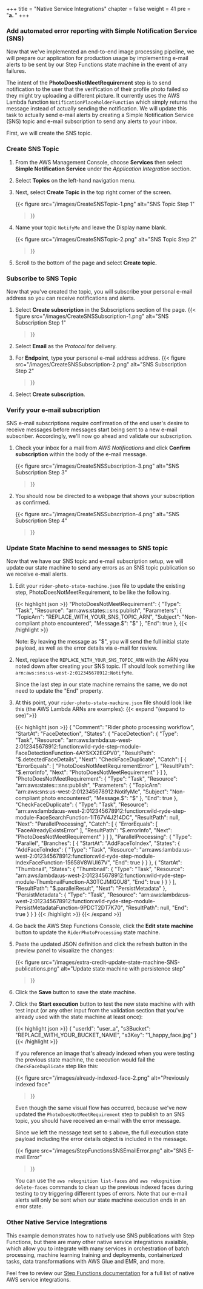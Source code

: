 +++
title = "Native Service Integrations"
chapter = false
weight = 41
pre = "<b>a. </b>"
+++

### Add automated error reporting with Simple Notification Service (SNS)

Now that we've implemented an end-to-end image processing pipeline, we will prepare our application for production usage by implementing e-mail alerts to be sent by our Step Functions state machine in the event of any failures.

The intent of the **PhotoDoesNotMeetRequirement**  step is to send notification to the user that the verification of their profile photo failed so they might try uploading a different picture. It currently uses the AWS Lambda function `NotificationPlaceholderFunction` which simply returns the message instead of actually sending the notification. We will update this task to actually send e-mail alerts by creating a Simple Notification Service (SNS) topic and e-mail subscription to send any alerts to your inbox.

First, we will create the SNS topic.

### Create SNS Topic

1. From the AWS Management Console, choose **Services** then select **Simple Notification Service** under the *Application Integration* section.

1. Select **Topics** on the left-hand navigation menu.

1. Next, select **Create Topic** in the top right corner of the screen.

	{{< figure
		src="/images/CreateSNSTopic-1.png"
		alt="SNS Topic Step 1"
	>}}

1. Name your topic `NotifyMe` and leave the Display name blank.

	{{< figure
		src="/images/CreateSNSTopic-2.png"
		alt="SNS Topic Step 2"
	>}}

1. Scroll to the bottom of the page and select **Create topic.**

### Subscribe to SNS Topic

Now that you've created the topic, you will subscribe your personal e-mail address so you can receive notifications and alerts.

1. Select **Create subscription** in the Subscriptions section of the page.
	{{< figure
		src="/images/CreateSNSSubscription-1.png"
		alt="SNS Subscription Step 1"
	>}}

1. Select **Email** as the *Protocol* for delivery.

1. For **Endpoint**, type your personal e-mail address address.
	{{< figure
		src="/images/CreateSNSSubscription-2.png"
		alt="SNS Subscription Step 2"
	>}}

1. Select **Create subscription**.

### Verify your e-mail subscription

SNS e-mail subscriptions require confirmation of the end user's desire to receive messages before messages start being sent to a new e-mail subscriber. Accordingly, we'll now go ahead and validate our subscription.

1. Check your inbox for a mail from *AWS Notifications* and click **Confirm subscription** within the body of the e-mail message.

	{{< figure
		src="/images/CreateSNSSubscription-3.png"
		alt="SNS Subscription Step 3"
	>}}

1. You should now be directed to a webpage that shows your subscription as confirmed.

	{{< figure
		src="/images/CreateSNSSubscription-4.png"
		alt="SNS Subscription Step 4"
	>}}

### Update State Machine to send messages to SNS topic

Now that we have our SNS topic and e-mail subscription setup, we will update our state machine to send any errors as an SNS topic publication so we receive e-mail alerts.

1.  Edit your `rider-photo-state-machine.json` file to update the existing step, PhotoDoesNotMeetRequirement, to be like the following. 

    {{< highlight json >}}
"PhotoDoesNotMeetRequirement": {
	"Type": "Task",
	"Resource": "arn:aws:states:::sns:publish",
	"Parameters": {
		"TopicArn": "REPLACE_WITH_YOUR_SNS_TOPIC_ARN",
		"Subject": "Non-compliant photo encountered",
		"Message.$": "$"
	},
	"End": true
},	{{< /highlight >}}

    Note: By leaving the message as "$", you will send the full initial state payload, as well as the error details via e-mail for review.

1.  Next, replace the `REPLACE_WITH_YOUR_SNS_TOPIC_ARN` with the ARN you noted down after creating your SNS topic. IT should look something like `arn:aws:sns:us-west-2:012345678912:NotifyMe`.

    Since the last step in our state machine remains the same, we do not need to update the "End" property.

1. At this point, your `rider-photo-state-machine.json` file should look like this (the AWS Lambda ARNs are examples): 
	{{< expand "(expand to see)">}}

	{{< highlight json >}}
{
	"Comment": "Rider photo processing workflow",
	"StartAt": "FaceDetection",
	"States": {
		"FaceDetection": {
			"Type": "Task",
			"Resource": "arn:aws:lambda:us-west-2:012345678912:function:wild-ryde-step-module-FaceDetectionFunction-4AYSKX2EGPV0",
			"ResultPath": "$.detectedFaceDetails",
			"Next": "CheckFaceDuplicate",
			"Catch": [
				{
					"ErrorEquals": [
						"PhotoDoesNotMeetRequirementError"
					],
					"ResultPath": "$.errorInfo",
					"Next": "PhotoDoesNotMeetRequirement"
				}
			]
		},
		"PhotoDoesNotMeetRequirement": {
			"Type": "Task",
			"Resource": "arn:aws:states:::sns:publish",
			"Parameters": {
				"TopicArn": "arn:aws:sns:us-west-2:012345678912:NotifyMe",
				"Subject": "Non-compliant photo encountered",
				"Message.$": "$"
			},
			"End": true
		},
		"CheckFaceDuplicate": {
			"Type": "Task",
			"Resource": "arn:aws:lambda:us-west-2:012345678912:function:wild-ryde-step-module-FaceSearchFunction-1IT67V4J214DC",
			"ResultPath": null,
			"Next": "ParallelProcessing",
			"Catch": [
				{
					"ErrorEquals": [
						"FaceAlreadyExistsError"
					],
					"ResultPath": "$.errorInfo",
					"Next": "PhotoDoesNotMeetRequirement"
				}
			]
		},
		"ParallelProcessing": {
			"Type": "Parallel",
			"Branches": [
				{
					"StartAt": "AddFaceToIndex",
					"States": {
						"AddFaceToIndex": {
							"Type": "Task",
							"Resource": "arn:aws:lambda:us-west-2:012345678912:function:wild-ryde-step-module-IndexFaceFunction-15658V8WUI67V",
							"End": true
						}
					}
				},
				{
					"StartAt": "Thumbnail",
					"States": {
						"Thumbnail": {
							"Type": "Task",
							"Resource": "arn:aws:lambda:us-west-2:012345678912:function:wild-ryde-step-module-ThumbnailFunction-A30TCJMIG0U8",
							"End": true
						}
					}
				}
			],
			"ResultPath": "$.parallelResult",
			"Next": "PersistMetadata"
		},
		"PersistMetadata": {
			"Type": "Task",
			"Resource": "arn:aws:lambda:us-west-2:012345678912:function:wild-ryde-step-module-PersistMetadataFunction-9PDCT2DT7K70",
			"ResultPath": null,
			"End": true
		}
	}
}	{{< /highlight >}}
	{{< /expand >}}

1. Go back the AWS Step Functions Console, click the **Edit state machine** button to update the `RiderPhotoProcessing` state machine.

1. Paste the updated JSON definition and click the refresh button in the preview panel to visualize the changes:

	{{< figure
		src="/images/extra-credit-update-state-machine-SNS-publications.png"
		alt="Update state machine with persistence step"
	>}}

1. Click the **Save** button to save the state machine.
	
1. Click the **Start execution** button to test the new state machine with with test input (or any other input from the validation section that you've already used with the state machine at least once):

	{{< highlight json >}}
{
	"userId": "user_a",
	"s3Bucket": "REPLACE_WITH_YOUR_BUCKET_NAME",
	"s3Key": "1_happy_face.jpg"
}	{{< /highlight >}}

	If you reference an image that's already indexed when you were testing the previous state machine, the execution would fail the `CheckFaceDuplicate` step like this:
	
	{{< figure
		src="/images/already-indexed-face-2.png"
		alt="Previously indexed face"
	>}}

    Even though the same visual flow has occurred, because we've now updated the `PhotoDoesNotMeetRequirement` step to publish to an SNS topic, you should have received an e-mail with the error message.

    Since we left the message text set to `$` above, the full execution state payload including the error details object is included in the message.

	{{< figure
		src="/images/StepFunctionsSNSEmailError.png"
		alt="SNS E-mail Error"
	>}}

	You can use the `aws rekognition list-faces` and `aws rekognition delete-faces` commands to clean up the previous indexed faces during testing to try triggering different types of errors. Note that our e-mail alerts will only be sent when our state machine execution ends in an error state.

### Other Native Service Integrations

This example demonstrates how to natively use SNS publications with Step Functions, but there are many other native service integrations avaialble, which allow you to integrate with many services in orchestration of batch processing, machine learning training and deployments, containerized tasks, data transformations with AWS Glue and EMR, and more.

Feel free to review our [Step Functions documentation](https://docs.aws.amazon.com/step-functions/latest/dg/concepts-service-integrations.html) for a full list of native AWS service integrations.